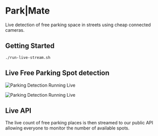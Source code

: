 # Park|Mate

Live detection of free parking space in streets using cheap connected cameras.

## Getting Started

```
./run-live-stream.sh
```

## Live Free Parking Spot detection 

![Parking Detection Running Live](https://drive.google.com/uc?export=download&id=1zu4DEbCUbvVJ3FxSaD-64Lt26M_CW-Ri "Parking Detection Running Live")

![Parking Detection Running Live](https://drive.google.com/uc?export=download&id=1lj73UnvYD3v9K8Vl1CMMhxIu3gcYM6Xb "Parking Detection Running Live")

## Live API

The live count of free parking places is then streamed to our public API allowing everyone to monitor the number of available spots.
